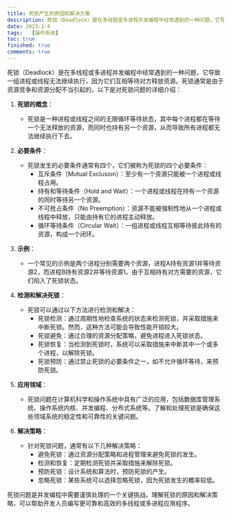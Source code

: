 ```yaml
---
title: 死锁产生的原因和解决方案
description: 死锁（Deadlock）是在多线程或多进程并发编程中经常遇到的一种问题，它导致一组进程或线程无法继续执行，因为它们互相等待对方释放资源。死锁通常是由于资源竞争和资源分配不当引起的
date: 2023-1-4
tags:	[操作系统]
toc: true
finished: true
comments: true
---
```


死锁（Deadlock）是在多线程或多进程并发编程中经常遇到的一种问题，它导致一组进程或线程无法继续执行，因为它们互相等待对方释放资源。死锁通常是由于资源竞争和资源分配不当引起的，以下是对死锁问题的详细介绍：

1. **死锁的概念**：
   - 死锁是一种进程或线程之间的无限循环等待状态，其中每个进程都在等待一个无法释放的资源，而同时也持有另一个资源，从而导致所有进程都无法继续执行下去。

2. **必要条件**：
   - 死锁发生的必要条件通常有四个，它们被称为死锁的四个必要条件：
     - 互斥条件（Mutual Exclusion）：至少有一个资源只能被一个进程或线程占用。
     - 持有和等待条件（Hold and Wait）：一个进程或线程在持有一个资源的同时等待另一个资源。
     - 不可抢占条件（No Preemption）：资源不能被强制性地从一个进程或线程中释放，只能由持有它的进程主动释放。
     - 循环等待条件（Circular Wait）：一组进程或线程互相等待彼此持有的资源，构成一个闭环。

3. **示例**：
   - 一个常见的示例是两个进程分别需要两个资源，进程A持有资源1并等待资源2，而进程B持有资源2并等待资源1。由于互相持有对方需要的资源，它们陷入了死锁状态。

4. **检测和解决死锁**：
   - 死锁可以通过以下方法进行检测和解决：
     - 死锁检测：通过周期性地检查系统的状态来检测死锁，并采取措施来中断死锁。然而，这种方法可能会导致性能开销较大。
     - 死锁避免：通过合理的资源分配策略，避免进程进入死锁状态。
     - 死锁恢复：当检测到死锁时，系统可以采取措施来中断其中一个或多个进程，以解除死锁。
     - 死锁预防：通过禁止死锁的必要条件之一，如不允许循环等待，来预防死锁。

5. **应用领域**：
   - 死锁问题在计算机科学和操作系统中具有广泛的应用，包括数据库管理系统、操作系统内核、并发编程、分布式系统等。了解和处理死锁是确保这些领域系统的稳定性和可靠性的关键问题。

6. **解决策略**：
   - 针对死锁问题，通常有以下几种解决策略：
     - 避免死锁：通过资源分配策略和进程管理来避免死锁的发生。
     - 检测和恢复：定期检测死锁并采取措施来解除死锁。
     - 预防死锁：设计系统和算法时，预防死锁的产生。
     - 忽略死锁：某些系统可以选择忽略死锁，因为死锁发生的概率较低。

死锁问题是并发编程中需要谨慎处理的一个关键挑战。理解死锁的原因和解决策略，可以帮助开发人员编写更可靠和高效的多线程或多进程应用程序。